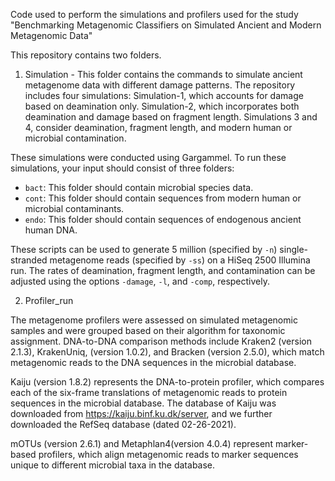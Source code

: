 
Code used to perform the simulations and profilers used for the study "Benchmarking Metagenomic Classifiers on Simulated Ancient and Modern Metagenomic Data"

This repository contains two folders.
1. Simulation -
This folder contains the commands to simulate ancient metagenome data with different damage patterns.
The repository includes four simulations:
Simulation-1, which accounts for damage based on deamination only.
Simulation-2, which incorporates both deamination and damage based on fragment length.
Simulations 3 and 4, consider deamination, fragment length, and modern human or microbial contamination.

These simulations were conducted using Gargammel. To run these simulations, your input should consist of three folders:
   - `bact`: This folder should contain microbial species data.
   - `cont`: This folder should contain sequences from modern human or microbial contaminants.
   - `endo`: This folder should contain sequences of endogenous ancient human DNA.

These scripts can be used to generate 5 million (specified by `-n`) single-stranded metagenome reads (specified by `-ss`) on a HiSeq 2500 Illumina run. The rates of deamination, fragment length, and contamination can be adjusted using the options `-damage`, `-l`, and `-comp`, respectively.   

2. Profiler_run

The metagenome profilers were assessed on simulated metagenomic samples and were grouped based on their algorithm for taxonomic assignment. 
DNA-to-DNA comparison methods include Kraken2 (version 2.1.3), KrakenUniq, (version 1.0.2), and Bracken (version 2.5.0), which match metagenomic reads to the DNA sequences in the microbial database. 

Kaiju (version 1.8.2) represents the DNA-to-protein profiler, which compares each of the six-frame translations of metagenomic reads to protein sequences in the microbial database. 
The database of Kaiju was downloaded from https://kaiju.binf.ku.dk/server, and we further downloaded the RefSeq database (dated 02-26-2021). 

mOTUs (version 2.6.1) and Metaphlan4(version 4.0.4) represent marker-based profilers, which align metagenomic reads to marker sequences unique to different microbial taxa in the database. 
